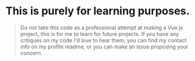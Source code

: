 # This is purely for learning purposes.
> Do not take this code as a professional attempt at making a Vue.js project, this is for me to learn for future projects. 
> If you have any critiques on my code I'd love to hear them, you can find my contact info on my profile readme, or you can make an issue proposing your concern.